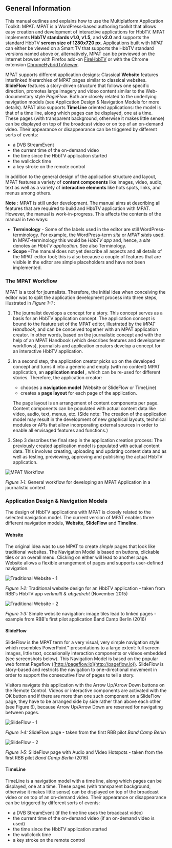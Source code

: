 ## General Information

This manual outlines and explains how to use the Multiplatform Application Toolkit: MPAT. MPAT is a WordPress-based authoring toolkit that allows easy creation and development of interactive applications for HbbTV. MPAT implements **HbbTV standards v1.0, v1.5,** and **v2.0** and supports the standard HbbTV **screen size of 1280x720 px**. Applications built with MPAT can either be viewed on a Smart TV that supports the HbbTV standard versions named above or, alternatively, MPAT can be previewed on the Internet browser with Firefox add-on [FireHbbTV](https://addons.mozilla.org/fr/firefox/addon/firehbbtv/)
 or with the Chrome extension [ChromeHybridTvViewer](https://github.com/karl-rousseau/ChromeHybridTvViewer).

MPAT supports different application designs: Classical **Website** features interlinked 
hierarchies of MPAT pages similar to classical websites. **SlideFlow** features a story-driven 
structure that follows one specific direction, promotes large imagery and video content 
similar to the Web-documentary style *PageFlow*. Both are closely related to the underlying 
navigation models (see Application Design &amp; Navigation Models for more details). 
MPAT also supports **TimeLine** oriented applications: the model is that of a time line, along
which pages can be displayed, one at a time. These pages (with transparent background, otherwise 
it makes little sense) can be displayed on top of the broadcast 
video or on top of an on-demand video. Their appearance or disappearance can be triggered by
different sorts of events:

* a DVB StreamEvent
* the current time of the on-demand video 
* the time since the HbbTV application started
* the wallclock time
* a key stroke on the remote control

In addition to the general design of the application structure and layout, MPAT features a variety of **content components** like images, video, audio, text as well as a variety of **interactive elements** like hots spots, links, and menus among others.

**Note** : MPAT is still under development. The manual aims at describing all features that are required to build and HbbTV application with MPAT. However, the manual is work-in-progress. This affects the contents of the manual in two ways:

+ **Terminology** - Some of the labels used in the editor are still WordPress-terminology. For example, the WordPress-term *site* or *MPAT site*is used. In MPAT-terminology this would be *HbbTV app* and, hence, a *site* denotes an *HbbTV application*. See also Terminology.
+ **Scope** –The manual does not yet describe all aspects and all details of the MPAT editor tool; this is also because a couple of features that are visible in the editor are simple placeholders and have not been implemented.

### The MPAT Workflow

MPAT is a tool for journalists. Therefore, the initial idea when conceiving the editor was to split the application development process into three steps, illustrated in *Figure 1-1* :

1. The journalist develops a concept for a story. This concept serves as a basis for an HbbTV application concept. The application concept is bound to the feature set of the MPAT editor, illustrated by the *MPAT Handbook*, and can be conceived together with an MPAT application creator. In other words, based on the journalistic concept and with the help of an MPAT Handbook (which describes features and development workflows), journalists and application creators develop a concept for an interactive HbbTV application.

2. In a second step, the application creator picks up on the developed concept and turns it into a generic and empty (with no content) MPAT application, an **application model** , which can be re-used for different stories. Therefore, the application creator:
	+ chooses a **navigation model**  (Website or SlideFlow or TimeLine)
	+ creates a **page layout** for each page of the application.

	The page layout is an arrangement of content components per page. Content components can be populated with actual content data like video, audio, text, menus, etc.
(Side note: The creation of the application model may result in the development of new graphical layouts, technical modules or APIs that allow incorporating external sources in order to enable all envisaged features and functions.)

3. Step 3 describes the final step in the application creation process: The previously created application model is populated with actual content data. This involves creating, uploading and updating content data and as well as testing, previewing, approving and publishing the actual HbbTV application.

![MPAT Workflow](images/workflow.png)

*Figure 1‑1*: General workflow for developing an MPAT Application in a journalistic context

### Application Design & Navigation Models

The design of HbbTV applications with MPAT is closely related to the selected navigation 
model. The current version of MPAT enables three different navigation 
models, **Website**, **SlideFlow** and **Timeline**.

#### Website

The original idea was to use MPAT to create *simple* pages that look like traditional websites. The Navigation Model is based on buttons, clickable tiles or an overall menu. Clicking on either will lead to another page. Website allows a flexible arrangement of pages and supports user-defined navigation.

![Traditional Website - 1](images/web_1.png)

*Figure 1‑2:* Traditional website design for an HbbTV application - taken from RBB's HbbTV app *verknallt &amp; abgedreht* (November 2015)

![Traditional Website - 2](images/web_2.png)

*Figure 1‑3:* Simple website navigation: image tiles lead to linked pages - example from RBB's first pilot application Band Camp Berlin (2016)

#### SlideFlow

SlideFlow is the MPAT term for a very visual, very simple navigation style which resembles PowerPoint™ presentations to a large extent: full screen images, little text, occasionally interaction components or videos embedded (see screenshots below). This Navigation Model is based on the popular web format Pageflow ([http://pageflow.io](http://pageflow.io)). SlideFlow is story-based and restricts the navigation to one-directional movement in order to support the consecutive flow of pages to tell a story.

Visitors navigate this application with the Arrow Up/Arrow Down buttons on the Remote Control. Videos or interactive components are activated with the OK button and if there are more than one such component on a SlideFlow page, they have to be arranged side by side rather than above each other (see Figure 6), because Arrow Up/Arrow Down are reserved for navigating between pages.

![SlideFlow - 1](images/slideflow_1.png)

*Figure 1‑4:* SlideFlow page - taken from the first RBB pilot *Band Camp Berlin*

![SlideFlow - 2](images/slideflow_2.png)

*Figure 1‑5:* SlideFlow page with Audio and Video Hotspots - taken from the first RBB pilot *Band Camp Berlin* (2016)

#### TimeLine

TimeLine is a navigation model with a time line, along
which pages can be displayed, one at a time. These pages (with transparent background, otherwise 
it makes little sense) can be displayed on top of the broadcast 
video or on top of an on-demand video. Their appearance or disappearance can be triggered by
different sorts of events:
                               
* a DVB StreamEvent (if the time line uses the broadcast video)
* the current time of the on-demand video (if an on-demand video is used)
* the time since the HbbTV application started
* the wallclock time
* a key stroke on the remote control
